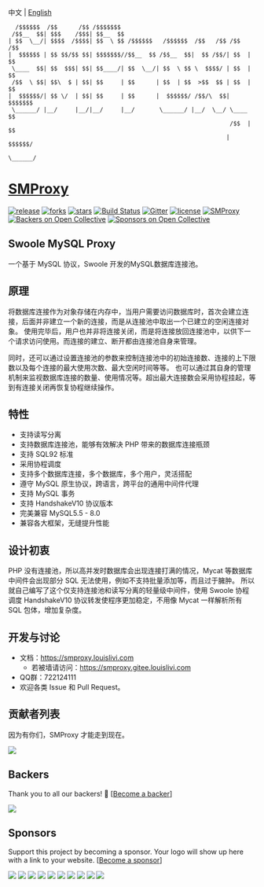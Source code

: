 中文 | [English](./README-EN.md)
```
  /$$$$$$  /$$      /$$ /$$$$$$$
 /$$__  $$| $$$    /$$$| $$__  $$
| $$  \__/| $$$$  /$$$$| $$  \ $$ /$$$$$$   /$$$$$$  /$$   /$$ /$$   /$$
|  $$$$$$ | $$ $$/$$ $$| $$$$$$$//$$__  $$ /$$__  $$|  $$ /$$/| $$  | $$
 \____  $$| $$  $$$| $$| $$____/| $$  \__/| $$  \ $$ \  $$$$/ | $$  | $$
 /$$  \ $$| $$\  $ | $$| $$     | $$      | $$  | $$  >$$  $$ | $$  | $$
|  $$$$$$/| $$ \/  | $$| $$     | $$      |  $$$$$$/ /$$/\  $$|  $$$$$$$
 \______/ |__/     |__/|__/     |__/       \______/ |__/  \__/ \____  $$
                                                               /$$  | $$
                                                              |  $$$$$$/
                                                               \______/
```
# [SMProxy](https://smproxy.louislivi.com)

[![release](https://img.shields.io/github/release/louislivi/SMProxy.svg?style=popout-square)](https://github.com/louislivi/SMProxy/releases)
[![forks](https://img.shields.io/github/forks/louislivi/SMProxy.svg?style=popout-square)](https://github.com/louislivi/SMProxy/network/members)
[![stars](https://img.shields.io/github/stars/louislivi/SMProxy.svg?style=popout-square)](https://github.com/louislivi/SMProxy/stargazers)
[![Build Status](https://img.shields.io/travis/com/louislivi/SMProxy.svg?style=popout-square)](https://travis-ci.com/louislivi/SMProxy)
[![Gitter](https://img.shields.io/gitter/room/louislivi/SMproxy.svg?style=popout-square)](https://gitter.im/louislivi/SMproxy)
[![license](https://img.shields.io/github/license/louislivi/SMProxy.svg?style=popout-square)](https://github.com/louislivi/SMProxy/blob/master/LICENSE)
[![SMProxy](https://img.shields.io/badge/SMProxy-%F0%9F%92%97-pink.svg?style=popout-square)](https://github.com/louislivi/SMProxy)
[![Backers on Open Collective](https://opencollective.com/SMProxy/backers/badge.svg?style=popout-square)](#backers)
[![Sponsors on Open Collective](https://opencollective.com/SMProxy/sponsors/badge.svg?style=popout-square)](#sponsors)

## Swoole MySQL Proxy

一个基于 MySQL 协议，Swoole 开发的MySQL数据库连接池。

## 原理

将数据库连接作为对象存储在内存中，当用户需要访问数据库时，首次会建立连接，后面并非建立一个新的连接，而是从连接池中取出一个已建立的空闲连接对象。
使用完毕后，用户也并非将连接关闭，而是将连接放回连接池中，以供下一个请求访问使用。而连接的建立、断开都由连接池自身来管理。

同时，还可以通过设置连接池的参数来控制连接池中的初始连接数、连接的上下限数以及每个连接的最大使用次数、最大空闲时间等等。
也可以通过其自身的管理机制来监视数据库连接的数量、使用情况等。超出最大连接数会采用协程挂起，等到有连接关闭再恢复协程继续操作。

## 特性

- 支持读写分离
- 支持数据库连接池，能够有效解决 PHP 带来的数据库连接瓶颈
- 支持 SQL92 标准
- 采用协程调度
- 支持多个数据库连接，多个数据库，多个用户，灵活搭配
- 遵守 MySQL 原生协议，跨语言，跨平台的通用中间件代理
- 支持 MySQL 事务
- 支持 HandshakeV10 协议版本
- 完美兼容 MySQL5.5 - 8.0
- 兼容各大框架，无缝提升性能

## 设计初衷

PHP 没有连接池，所以高并发时数据库会出现连接打满的情况，Mycat 等数据库中间件会出现部分 SQL 无法使用，例如不支持批量添加等，而且过于臃肿。
所以就自己编写了这个仅支持连接池和读写分离的轻量级中间件，使用 Swoole 协程调度 HandshakeV10 协议转发使程序更加稳定，不用像 Mycat 一样解析所有 SQL 包体，增加复杂度。

## 开发与讨论
- 文档：<https://smproxy.louislivi.com>
    - 若被墙请访问：<https://smproxy.gitee.louislivi.com>
- QQ群：722124111
- 欢迎各类 Issue 和 Pull Request。

## 贡献者列表

因为有你们，SMProxy 才能走到现在。

<a href="https://github.com/louislivi/SMProxy/graphs/contributors"><img src="https://opencollective.com/SMProxy/contributors.svg?width=890&button=false" /></a>

## Backers

Thank you to all our backers! 🙏 [[Become a backer](https://opencollective.com/SMProxy#backer)]

<a href="https://opencollective.com/SMProxy#backers" target="_blank"><img src="https://opencollective.com/SMProxy/backers.svg?width=890"></a>

## Sponsors

Support this project by becoming a sponsor. Your logo will show up here with a link to your website. [[Become a sponsor](https://opencollective.com/SMProxy#sponsor)]

<a href="https://opencollective.com/SMProxy/sponsor/0/website" target="_blank"><img src="https://opencollective.com/SMProxy/sponsor/0/avatar.svg"></a>
<a href="https://opencollective.com/SMProxy/sponsor/1/website" target="_blank"><img src="https://opencollective.com/SMProxy/sponsor/1/avatar.svg"></a>
<a href="https://opencollective.com/SMProxy/sponsor/2/website" target="_blank"><img src="https://opencollective.com/SMProxy/sponsor/2/avatar.svg"></a>
<a href="https://opencollective.com/SMProxy/sponsor/3/website" target="_blank"><img src="https://opencollective.com/SMProxy/sponsor/3/avatar.svg"></a>
<a href="https://opencollective.com/SMProxy/sponsor/4/website" target="_blank"><img src="https://opencollective.com/SMProxy/sponsor/4/avatar.svg"></a>
<a href="https://opencollective.com/SMProxy/sponsor/5/website" target="_blank"><img src="https://opencollective.com/SMProxy/sponsor/5/avatar.svg"></a>
<a href="https://opencollective.com/SMProxy/sponsor/6/website" target="_blank"><img src="https://opencollective.com/SMProxy/sponsor/6/avatar.svg"></a>
<a href="https://opencollective.com/SMProxy/sponsor/7/website" target="_blank"><img src="https://opencollective.com/SMProxy/sponsor/7/avatar.svg"></a>
<a href="https://opencollective.com/SMProxy/sponsor/8/website" target="_blank"><img src="https://opencollective.com/SMProxy/sponsor/8/avatar.svg"></a>
<a href="https://opencollective.com/SMProxy/sponsor/9/website" target="_blank"><img src="https://opencollective.com/SMProxy/sponsor/9/avatar.svg"></a>
